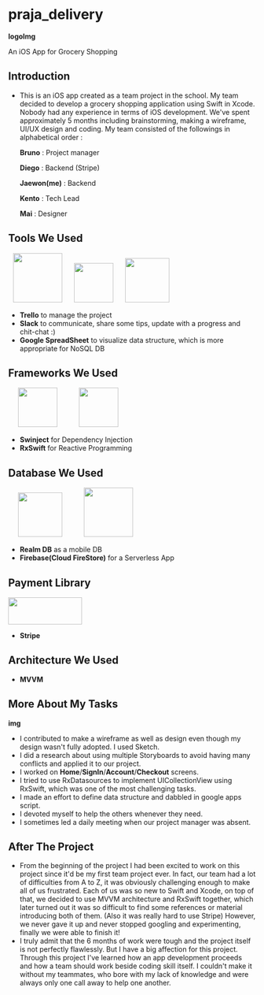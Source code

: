 # praja_delivery

__logoImg__

An iOS App for Grocery Shopping

## Introduction
- This is an iOS app created as a team project in the school. My team decided to develop a grocery shopping application using Swift in Xcode. Nobody had any experience in terms of iOS development. We've spent approximately 5 months including brainstorming, making a wireframe, UI/UX design and coding. My team consisted of the followings in alphabetical order :

  __Bruno__ : Project manager

  __Diego__ : Backend (Stripe)
  
  __Jaewon(me)__ : Backend
  
  __Kento__ : Tech Lead
  
  __Mai__ : Designer


## Tools We Used

<p float="left">
  <img src="https://cdn0.iconfinder.com/data/icons/social-network-24/512/Trello-512.png" width=100 height=100 hspace="10"/> 
  <img src="https://cdn3.iconfinder.com/data/icons/social-network-30/512/social-08-512.png" width=80 height=80 hspace="10"/>
  <img src="http://www.iconarchive.com/download/i105729/papirus-team/papirus-apps/google-docs.ico" width=90 height=90 hspace="10"/>
</p>

- __Trello__ to manage the project
- __Slack__ to communicate, share some tips, update with a progress and chit-chat :)
- __Google SpreadSheet__ to visualize data structure, which is more appropriate for NoSQL DB 


## Frameworks We Used

<p float="left">
  <img src="https://avatars0.githubusercontent.com/u/13637225?v=3&s=600" width=80 height=80 hspace="20"/>
  <img src="https://koenig-media.raywenderlich.com/uploads/2016/07/Rx_Logo_M.png" width=80 height=80 hspace="20"/>
</p>

- __Swinject__ for Dependency Injection
- __RxSwift__ for Reactive Programming


## Database We Used

<p float="left">
  <img src="https://img.stackshare.io/service/4577/realm_logo_200_x_200.png" width=90 height=90 hspace="20"/>
  <img src="https://d1qb2nb5cznatu.cloudfront.net/startups/i/13274-1e708e28fa58694493de9b2f3bf08a11-medium_jpg.jpg?buster=1474899541" width=100 height=100 hspace="20"/>
</p>

- __Realm DB__ as a mobile DB
- __Firebase(Cloud FireStore)__ for a Serverless App


## Payment Library

<img src="https://stripe.com/img/about/logos/logos/blue@2x.png" width=150 height=55>

- __Stripe__

## Architecture We Used

- __MVVM__


## More About My Tasks
 __img__
- I contributed to make a wireframe as well as design even though my design wasn't fully adopted. I used Sketch.
- I did a research about using multiple Storyboards to avoid having many conflicts and applied it to our project.
- I worked on __Home__/__SignIn__/__Account__/__Checkout__ screens. 
- I tried to use RxDatasources to implement UICollectionView using RxSwift, which was one of the most challenging tasks.
- I made an effort to define data structure and dabbled in google apps script.
- I devoted myself to help the others whenever they need.
- I sometimes led a daily meeting when our project manager was absent.

## After The Project

- From the beginning of the project I had been excited to work on this project since it'd be my first team project ever. 
In fact, our team had a lot of difficulties from A to Z, it was obviously challenging enough to make all of us frustrated.
Each of us was so new to Swift and Xcode, on top of that, we decided to use MVVM architecture and RxSwift together, which later turned out
it was so difficult to find some references or material introducing both of them. (Also it was really hard to use Stripe) However, we never gave it up and never stopped
googling and experimenting, finally we were able to finish it!
- I truly admit that the 6 months of work were tough and the project itself is not perfectly flawlessly. But I have a big affection
for this project. Through this project I've learned how an app development proceeds and how a team should work beside coding skill itself.
I couldn't make it without my teammates, who bore with my lack of knowledge and were always only one call away to help one another.
